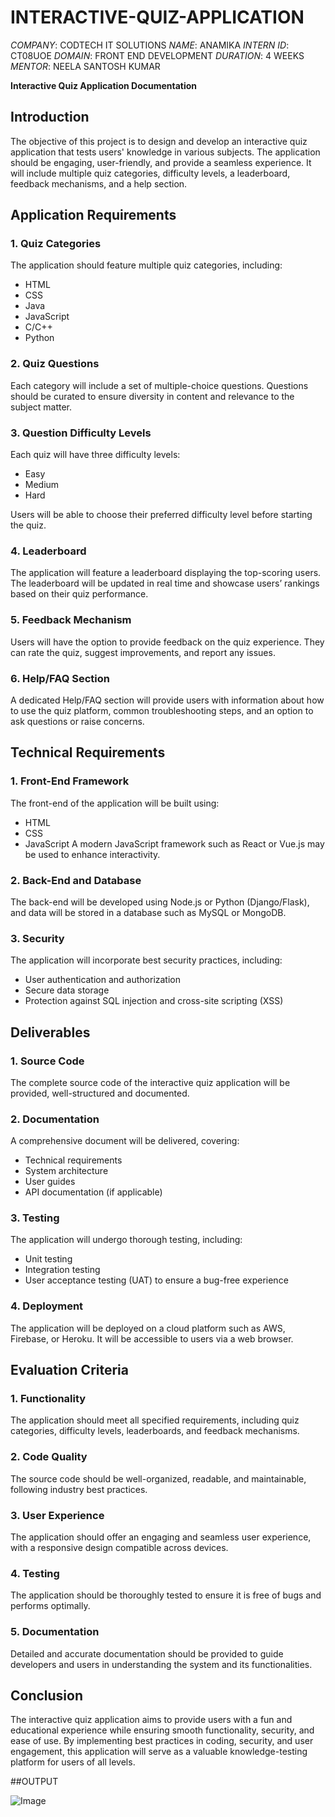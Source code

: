 # INTERACTIVE-QUIZ-APPLICATION
*COMPANY*: CODTECH IT SOLUTIONS
*NAME*: ANAMIKA
*INTERN ID*: CT08UOE 
*DOMAIN*: FRONT END DEVELOPMENT
*DURATION*: 4 WEEKS
*MENTOR*: NEELA SANTOSH KUMAR


**Interactive Quiz Application Documentation**

## Introduction
The objective of this project is to design and develop an interactive quiz application that tests users' knowledge in various subjects. The application should be engaging, user-friendly, and provide a seamless experience. It will include multiple quiz categories, difficulty levels, a leaderboard, feedback mechanisms, and a help section.

## Application Requirements
### **1. Quiz Categories**
The application should feature multiple quiz categories, including:
- HTML
- CSS
- Java
- JavaScript
- C/C++
- Python

### **2. Quiz Questions**
Each category will include a set of multiple-choice questions. Questions should be curated to ensure diversity in content and relevance to the subject matter.

### **3. Question Difficulty Levels**
Each quiz will have three difficulty levels:
- Easy
- Medium
- Hard

Users will be able to choose their preferred difficulty level before starting the quiz.

### **4. Leaderboard**
The application will feature a leaderboard displaying the top-scoring users. The leaderboard will be updated in real time and showcase users’ rankings based on their quiz performance.

### **5. Feedback Mechanism**
Users will have the option to provide feedback on the quiz experience. They can rate the quiz, suggest improvements, and report any issues.

### **6. Help/FAQ Section**
A dedicated Help/FAQ section will provide users with information about how to use the quiz platform, common troubleshooting steps, and an option to ask questions or raise concerns.

## Technical Requirements
### **1. Front-End Framework**
The front-end of the application will be built using:
- HTML
- CSS
- JavaScript
A modern JavaScript framework such as React or Vue.js may be used to enhance interactivity.

### **2. Back-End and Database**
The back-end will be developed using Node.js or Python (Django/Flask), and data will be stored in a database such as MySQL or MongoDB.

### **3. Security**
The application will incorporate best security practices, including:
- User authentication and authorization
- Secure data storage
- Protection against SQL injection and cross-site scripting (XSS)

## Deliverables
### **1. Source Code**
The complete source code of the interactive quiz application will be provided, well-structured and documented.

### **2. Documentation**
A comprehensive document will be delivered, covering:
- Technical requirements
- System architecture
- User guides
- API documentation (if applicable)

### **3. Testing**
The application will undergo thorough testing, including:
- Unit testing
- Integration testing
- User acceptance testing (UAT) to ensure a bug-free experience

### **4. Deployment**
The application will be deployed on a cloud platform such as AWS, Firebase, or Heroku. It will be accessible to users via a web browser.

## Evaluation Criteria
### **1. Functionality**
The application should meet all specified requirements, including quiz categories, difficulty levels, leaderboards, and feedback mechanisms.

### **2. Code Quality**
The source code should be well-organized, readable, and maintainable, following industry best practices.

### **3. User Experience**
The application should offer an engaging and seamless user experience, with a responsive design compatible across devices.

### **4. Testing**
The application should be thoroughly tested to ensure it is free of bugs and performs optimally.

### **5. Documentation**
Detailed and accurate documentation should be provided to guide developers and users in understanding the system and its functionalities.

## Conclusion
The interactive quiz application aims to provide users with a fun and educational experience while ensuring smooth functionality, security, and ease of use. By implementing best practices in coding, security, and user engagement, this application will serve as a valuable knowledge-testing platform for users of all levels.

##OUTPUT

![Image](https://github.com/user-attachments/assets/bd2f1eb9-d58b-4254-8376-0e654b7586ca)

